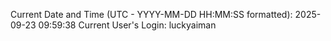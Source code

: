 Current Date and Time (UTC - YYYY-MM-DD HH:MM:SS formatted): 2025-09-23 09:59:38
Current User's Login: luckyaiman
